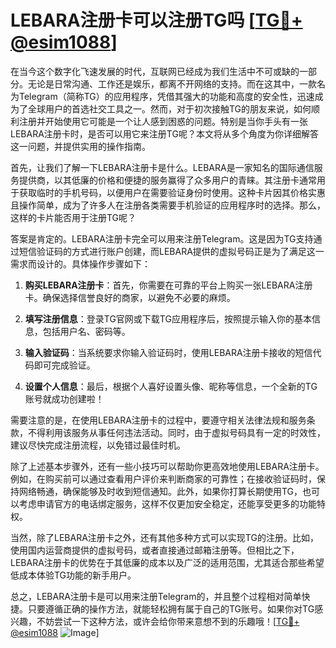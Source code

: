 # LEBARA注册卡可以注册TG吗 [[TG💪+ @esim1088](https://t.me/s/esim1088)]

在当今这个数字化飞速发展的时代，互联网已经成为我们生活中不可或缺的一部分。无论是日常沟通、工作还是娱乐，都离不开网络的支持。而在这其中，一款名为Telegram（简称TG）的应用程序，凭借其强大的功能和高度的安全性，迅速成为了全球用户的首选社交工具之一。然而，对于初次接触TG的朋友来说，如何顺利注册并开始使用它可能是一个让人感到困惑的问题。特别是当你手头有一张LEBARA注册卡时，是否可以用它来注册TG呢？本文将从多个角度为你详细解答这一问题，并提供实用的操作指南。

首先，让我们了解一下LEBARA注册卡是什么。LEBARA是一家知名的国际通信服务提供商，以其低廉的价格和便捷的服务赢得了众多用户的青睐。其注册卡通常用于获取临时的手机号码，以便用户在需要验证身份时使用。这种卡片因其价格实惠且操作简单，成为了许多人在注册各类需要手机验证的应用程序时的选择。那么，这样的卡片能否用于注册TG呢？

答案是肯定的。LEBARA注册卡完全可以用来注册Telegram。这是因为TG支持通过短信验证码的方式进行账户创建，而LEBARA提供的虚拟号码正是为了满足这一需求而设计的。具体操作步骤如下：

1. **购买LEBARA注册卡**：首先，你需要在可靠的平台上购买一张LEBARA注册卡。确保选择信誉良好的商家，以避免不必要的麻烦。
   
2. **填写注册信息**：登录TG官网或下载TG应用程序后，按照提示输入你的基本信息，包括用户名、密码等。

3. **输入验证码**：当系统要求你输入验证码时，使用LEBARA注册卡接收的短信代码即可完成验证。

4. **设置个人信息**：最后，根据个人喜好设置头像、昵称等信息，一个全新的TG账号就成功创建啦！

需要注意的是，在使用LEBARA注册卡的过程中，要遵守相关法律法规和服务条款，不得利用该服务从事任何违法活动。同时，由于虚拟号码具有一定的时效性，建议尽快完成注册流程，以免错过最佳时机。

除了上述基本步骤外，还有一些小技巧可以帮助你更高效地使用LEBARA注册卡。例如，在购买前可以通过查看用户评价来判断商家的可靠性；在接收验证码时，保持网络畅通，确保能够及时收到短信通知。此外，如果你打算长期使用TG，也可以考虑申请官方的电话绑定服务，这样不仅更加安全稳定，还能享受更多的功能特权。

当然，除了LEBARA注册卡之外，还有其他多种方式可以实现TG的注册。比如，使用国内运营商提供的虚拟号码，或者直接通过邮箱注册等。但相比之下，LEBARA注册卡的优势在于其低廉的成本以及广泛的适用范围，尤其适合那些希望低成本体验TG功能的新手用户。

总之，LEBARA注册卡是可以用来注册Telegram的，并且整个过程相对简单快捷。只要遵循正确的操作方法，就能轻松拥有属于自己的TG账号。如果你对TG感兴趣，不妨尝试一下这种方法，或许会给你带来意想不到的乐趣哦！[[TG💪+ @esim1088](https://t.me/s/esim1088) ![Image](https://i.postimg.cc/4NQfJmqS/Snipaste-2025-05-13-00-14-12.png)]